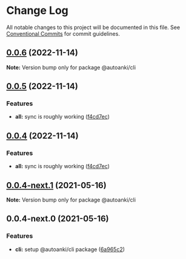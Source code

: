 # Change Log

All notable changes to this project will be documented in this file.
See [Conventional Commits](https://conventionalcommits.org) for commit guidelines.

## [0.0.6](https://github.com/chenlijun99/autoanki/compare/@autoanki/cli@0.0.5...@autoanki/cli@0.0.6) (2022-11-14)

**Note:** Version bump only for package @autoanki/cli





## [0.0.5](https://github.com/chenlijun99/autoanki/compare/@autoanki/cli@0.0.4-next.1...@autoanki/cli@0.0.5) (2022-11-14)

### Features

- **all:** sync is roughly working ([f4cd7ec](https://github.com/chenlijun99/autoanki/commit/f4cd7ec4b4a36e5ef936612b913e7aef77308ef9))

## [0.0.4](https://github.com/chenlijun99/autoanki/compare/@autoanki/cli@0.0.4-next.1...@autoanki/cli@0.0.4) (2022-11-14)

### Features

- **all:** sync is roughly working ([f4cd7ec](https://github.com/chenlijun99/autoanki/commit/f4cd7ec4b4a36e5ef936612b913e7aef77308ef9))

## [0.0.4-next.1](https://github.com/chenlijun99/autoanki/compare/@autoanki/cli@0.0.4-next.0...@autoanki/cli@0.0.4-next.1) (2021-05-16)

**Note:** Version bump only for package @autoanki/cli

## 0.0.4-next.0 (2021-05-16)

### Features

- **cli:** setup @autoanki/cli package ([6a965c2](https://github.com/chenlijun99/autoanki/commit/6a965c27bd49c93745a8fdccf34d5f2c61b7f2d6))
